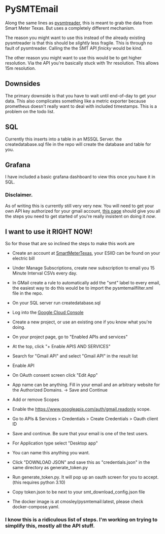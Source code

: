 # PySMTEmail

Along the same lines as [pysmtreader](https://github.com/scadaguru/pysmtreader), this is meant to grab the data from Smart Meter Texas.  But uses a completely different mechanism.

The reason you might want to use this instead of the already existing pysmtreader is that this should be _slightly_ less fragile.  This is through no fault of pysmtreader.  Calling the the SMT API _finicky_ would be kind.

The other reason you might want to use this would be to get higher resolution.  Via the API you're basically stuck with 1hr resolution.  This allows 15m resolution.

## Downsides

The primary downside is that you have to wait until end-of-day to get your data.  This also complicates something like a metric exporter because prometheus doesn't really want to deal with included timestamps.  This is a problem on the todo list.

## SQL
Currently this inserts into a table in an MSSQL Server. the createdatabase.sql file in the repo will create the database and table for you.

## Grafana
I have included a basic grafana dashboard to view this once you have it in SQL.

### Disclaimer.  
As of writing this is currently still very very new.  You will need to get your own API key authorized for your gmail account, [this page](https://developers.google.com/gmail/api/quickstart/python) should give you all the steps you need to get started of you're really insistent on doing it _now_.

## I want to use it RIGHT NOW!
So for those that are so inclined the steps to make this work are
- Create an account at [SmartMeterTexas](https://www.smartmetertexas.com), your ESIID can be found on your electric bill
- Under Manage Subscriptions, create new subscription to email you 15 Minute Interval CSVs every day.
- In GMail create a rule to automatically add the "smt" label to every email, the easiest way to do this would be to import the pysmtemailfilter.xml file in the repo.

- On your SQL server run createdatabase.sql

- Log into the [Google Cloud Console](https://console.cloud.google.com)
- Create a new project, or use an existing one if you know what you're doing.
- On your project page, go to "Enabled APIs and services"
- At the top, click "+ Enable APIS AND SERVICES"
- Search for "Gmail API" and select "Gmail API" in the result list
- Enable API
- On OAuth consent screen click "Edit App"
- App name can be anything.  Fill in your email and an arbitrary website for the Authorized Domains. -> Save and Continue
- Add or remove Scopes
- Enable the https://www.googleapis.com/auth/gmail.readonly scope.
- Go to APIs & Services > Credentials > Create Credentials > Oauth client ID
- Save and continue.  Be sure that your email is one of the test users.

- For Application type select "Desktop app"
-   You can name this anything you want.
- Click "DOWNLOAD JSON" and save this as "credentials.json" in the same directory as generate_token.py
- Run generate_token.py.  It will pop up an oauth screen for you to accept.  (this requires python 3.10)
- Copy token.json to be next to your smt_download_config.json file
- The docker image is at cmosley/pysmtemail:latest, please check docker-compose.yaml.

### I know this is a ridiculous list of steps.  I'm working on trying to simplify this, mostly all the API stuff.
